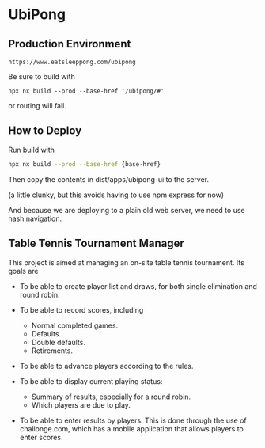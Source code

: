 UbiPong
=======

## Production Environment

```
https://www.eatsleeppong.com/ubipong
```

Be sure to build with

```
npx nx build --prod --base-href '/ubipong/#'
```

or routing will fail.

## How to Deploy

Run build with

```bash
npx nx build --prod --base-href {base-href}
```

Then copy the contents in dist/apps/ubipong-ui to the server.

(a little clunky, but this avoids having to use npm express for now)

And because we are deploying to a plain old web server, we need to use
hash navigation.



## Table Tennis Tournament Manager

This project is aimed at managing an on-site table tennis tournament.  Its goals are

- To be able to create player list and draws, for both single elimination and round robin.

- To be able to record scores, including

  - Normal completed games.
  - Defaults.
  - Double defaults.
  - Retirements.

- To be able to advance players according to the rules.

- To be able to display current playing status:

  - Summary of results, especially for a round robin.
  - Which players are due to play.

- To be able to enter results by players.  This is done through the use of
  challonge.com, which has a mobile application that allows players to enter
  scores.
